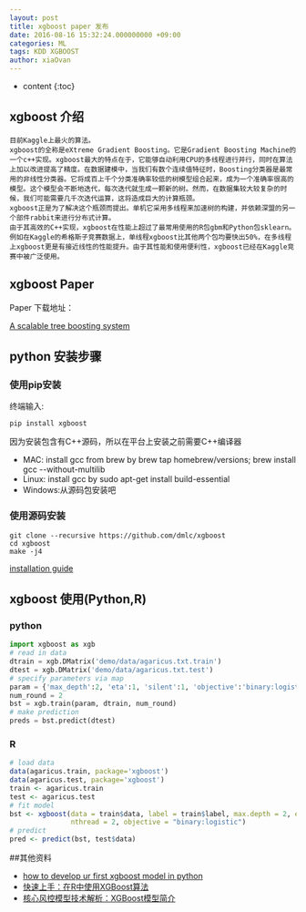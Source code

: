 ```yaml
---
layout: post
title: xgboost paper 发布
date: 2016-08-16 15:32:24.000000000 +09:00
categories: ML
tags: KDD XGBOOST
author: xiaOvan
---
```


* content
{:toc}

## xgboost 介绍
    目前Kaggle上最火的算法。
    xgboost的全称是eXtreme Gradient Boosting。它是Gradient Boosting Machine的一个c++实现。xgboost最大的特点在于，它能够自动利用CPU的多线程进行并行，同时在算法上加以改进提高了精度。在数据建模中，当我们有数个连续值特征时，Boosting分类器是最常用的非线性分类器。它将成百上千个分类准确率较低的树模型组合起来，成为一个准确率很高的模型。这个模型会不断地迭代，每次迭代就生成一颗新的树。然而，在数据集较大较复杂的时候，我们可能需要几千次迭代运算，这将造成巨大的计算瓶颈。
    xgboost正是为了解决这个瓶颈而提出。单机它采用多线程来加速树的构建，并依赖深盟的另一个部件rabbit来进行分布式计算。
    由于其高效的C++实现，xgboost在性能上超过了最常用使用的R包gbm和Python包sklearn。例如在Kaggle的希格斯子竞赛数据上，单线程xgboost比其他两个包均要快出50%，在多线程上xgboost更是有接近线性的性能提升。由于其性能和使用便利性，xgboost已经在Kaggle竞赛中被广泛使用。
    
## xgboost Paper

Paper 下载地址：

[A scalable tree boosting system](http://www.kdd.org/kdd2016/papers/files/rfp0697-chenAemb.pdf)

## python 安装步骤

### 使用pip安装

终端输入:

```shell
pip install xgboost

```

因为安装包含有C++源码，所以在平台上安装之前需要C++编译器

* MAC:  install gcc from brew by brew tap homebrew/versions; brew install gcc --without-multilib
* Linux: install gcc by sudo apt-get install build-essential
* Windows:从源码包安装吧

### 使用源码安装

```shell
git clone --recursive https://github.com/dmlc/xgboost
cd xgboost
make -j4
```

[installation guide](https://xgboost.readthedocs.io/en/latest/build.html)

## xgboost 使用(Python,R)

### python

```python
import xgboost as xgb
# read in data
dtrain = xgb.DMatrix('demo/data/agaricus.txt.train')
dtest = xgb.DMatrix('demo/data/agaricus.txt.test')
# specify parameters via map
param = {'max_depth':2, 'eta':1, 'silent':1, 'objective':'binary:logistic' }
num_round = 2
bst = xgb.train(param, dtrain, num_round)
# make prediction
preds = bst.predict(dtest)
```

### R

```R
# load data
data(agaricus.train, package='xgboost')
data(agaricus.test, package='xgboost')
train <- agaricus.train
test <- agaricus.test
# fit model
bst <- xgboost(data = train$data, label = train$label, max.depth = 2, eta = 1, nround = 2,
               nthread = 2, objective = "binary:logistic")
# predict
pred <- predict(bst, test$data)
```

##其他资料

* [how to develop ur first xgboost model in python](http://machinelearningmastery.com/develop-first-xgboost-model-python-scikit-learn/)
* [快速上手：在R中使用XGBoost算法](http://www.tuicool.com/articles/MFn6by#0-tsina-1-21840-397232819ff9a47a7b7e80a40613cfe1)
* [核心风控模型技术解析：XGBoost模型简介](http://weibo.com/ttarticle/p/show?id=2309403996478942140088)

